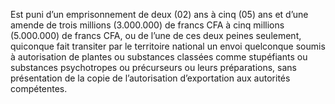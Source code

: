 Est puni d’un emprisonnement de deux (02) ans à cinq (05) ans et d’une amende de trois millions (3.000.000) de francs CFA à cinq millions (5.000.000) de francs CFA, ou de l’une de ces deux peines seulement, quiconque fait transiter par le territoire national un envoi quelconque soumis à autorisation de plantes ou substances classées comme stupéfiants ou substances psychotropes ou précurseurs ou leurs préparations, sans présentation de la copie de l’autorisation d’exportation aux autorités compétentes.